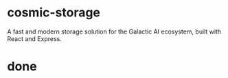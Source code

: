 # cosmic-storage
A fast and modern storage solution for the Galactic AI ecosystem, built with React and Express.
# done